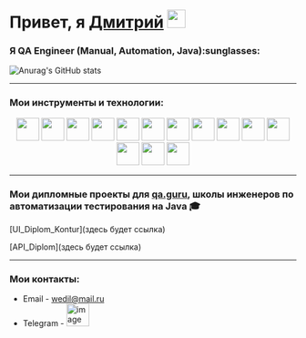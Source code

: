 

<h1>Привет, я <a href="(https://github.com/Dmitrii911)" target="_blank">Дмитрий</a> 
<img src="https://github.com/blackcater/blackcater/raw/main/images/Hi.gif" height="32"/></h1>
<h3>Я  QA Engineer (Manual, Automation, Java):sunglasses:</h3>



![Anurag's GitHub stats](https://github-readme-stats.vercel.app/api?username=Dmitrii911&show_icons=true&bg_color=00000000)

---
 ### Мои инструменты и технологии:

<p align="center">
<img src="https://cdn.jsdelivr.net/gh/devicons/devicon@latest/icons/intellij/intellij-original.svg" height="40" width="40" />
<img src="https://cdn.jsdelivr.net/gh/devicons/devicon@latest/icons/java/java-original-wordmark.svg" height="40" width="40" />     
<img src="https://cdn.jsdelivr.net/gh/devicons/devicon@latest/icons/selenium/selenium-original.svg" height="40" width="40" />
<img src="https://cdn.jsdelivr.net/gh/devicons/devicon@latest/icons/gradle/gradle-original.svg" height="40" width="40" />
<img src="https://cdn.jsdelivr.net/gh/devicons/devicon@latest/icons/junit/junit-plain-wordmark.svg" height="40" width="40" />
<img src="https://cdn.jsdelivr.net/gh/devicons/devicon@latest/icons/github/github-original-wordmark.svg" height="40" width="40" />
<img src="https://cdn.jsdelivr.net/gh/devicons/devicon@latest/icons/jenkins/jenkins-original.svg" height="40" width="40" />
<img src="https://cdn.jsdelivr.net/gh/devicons/devicon@latest/icons/jira/jira-original-wordmark.svg" height="40" width="40" />
<img src="https://cdn.jsdelivr.net/gh/devicons/devicon@latest/icons/postman/postman-original.svg" height="40" width="40" />
<img src="https://cdn.jsdelivr.net/gh/devicons/devicon@latest/icons/postgresql/postgresql-original-wordmark.svg" height="40" width="40" />
<img src="https://cdn.jsdelivr.net/gh/devicons/devicon@latest/icons/azuresqldatabase/azuresqldatabase-original.svg" height="40" width="40" />
<img src="https://cdn.jsdelivr.net/gh/devicons/devicon@latest/icons/kibana/kibana-original.svg" height="40" width="40" />
<img src="https://cdn.jsdelivr.net/gh/devicons/devicon@latest/icons/kubernetes/kubernetes-line-wordmark.svg" height="40" width="40" />
<img src="https://cdn.jsdelivr.net/gh/devicons/devicon@latest/icons/apachekafka/apachekafka-original-wordmark.svg" height="40" width="40" />


</p>

 ---
 
 ### Мои дипломные проекты для [qa.guru](https://qa.guru/), школы инженеров по автоматизации тестирования на Java :mortar_board:
  

[UI_Diplom_Kontur](здесь будет ссылка)

[API_Diplom](здесь будет ссылка)

--- 

### Мои контакты:

+  Email - wedil@mail.ru
+  Telegram - <img width="40" height="40" alt="image" src="https://github.com/user-attachments/assets/2b193f56-31e4-477b-b5a2-b5d9aead3fd5" />

